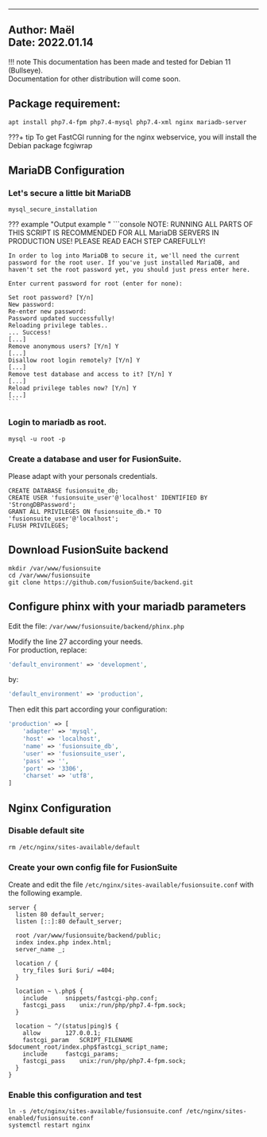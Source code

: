 
---
Author: Maël  
Date: 2022.01.14  
---

!!! note
    This documentation has been made and tested for Debian 11 (Bullseye).  
    Documentation for other distribution will come soon.

## Package requirement:

```console
apt install php7.4-fpm php7.4-mysql php7.4-xml nginx mariadb-server
```

???+ tip
    To get FastCGI running for the nginx webservice, you will install the Debian package fcgiwrap

## MariaDB Configuration

### Let's secure a little bit MariaDB
```console
mysql_secure_installation
```

??? example "Output example "
    ```console
    NOTE: RUNNING ALL PARTS OF THIS SCRIPT IS RECOMMENDED FOR ALL MariaDB
        SERVERS IN PRODUCTION USE!  PLEASE READ EACH STEP CAREFULLY!

    In order to log into MariaDB to secure it, we'll need the current
    password for the root user. If you've just installed MariaDB, and
    haven't set the root password yet, you should just press enter here.

    Enter current password for root (enter for none):

    Set root password? [Y/n]
    New password:
    Re-enter new password:
    Password updated successfully!
    Reloading privilege tables..
    ... Success!
    [...]
    Remove anonymous users? [Y/n] Y
    [...]
    Disallow root login remotely? [Y/n] Y
    [...]
    Remove test database and access to it? [Y/n] Y
    [...]
    Reload privilege tables now? [Y/n] Y
    [...]
    ```

### Login to mariadb as root.

```console
mysql -u root -p
```

### Create a database and user for FusionSuite.

Please adapt with your personals credentials.
```mysql
CREATE DATABASE fusionsuite_db;
CREATE USER 'fusionsuite_user'@'localhost' IDENTIFIED BY 'StrongDBPassword';
GRANT ALL PRIVILEGES ON fusionsuite_db.* TO 'fusionsuite_user'@'localhost';
FLUSH PRIVILEGES;
```

## Download FusionSuite backend

```console
mkdir /var/www/fusionsuite
cd /var/www/fusionsuite
git clone https://github.com/fusionSuite/backend.git
```

## Configure phinx with your mariadb parameters

Edit the file: `/var/www/fusionsuite/backend/phinx.php`

Modify the line 27 according your needs.  
For production, replace:  

```php
'default_environment' => 'development',
```

by:  
```php
'default_environment' => 'production',
```

Then edit this part according your configuration:  
```php
'production' => [
    'adapter' => 'mysql',
    'host' => 'localhost',
    'name' => 'fusionsuite_db',
    'user' => 'fusionsuite_user',
    'pass' => '',
    'port' => '3306',
    'charset' => 'utf8',
]
```

## Nginx Configuration

### Disable default site
```console
rm /etc/nginx/sites-available/default
```

### Create your own config file for FusionSuite

Create and edit the file `/etc/nginx/sites-available/fusionsuite.conf` with the following example.

```nginx
server {
  listen 80 default_server;
  listen [::]:80 default_server;

  root /var/www/fusionsuite/backend/public;
  index index.php index.html;
  server_name _;

  location / {
    try_files $uri $uri/ =404;
  }

  location ~ \.php$ {
    include		snippets/fastcgi-php.conf;
    fastcgi_pass	unix:/run/php/php7.4-fpm.sock;
  }

  location ~ ^/(status|ping)$ {
    allow		127.0.0.1;
    fastcgi_param	SCRIPT_FILENAME $document_root/index.php$fastcgi_script_name;
    include		fastcgi_params;
    fastcgi_pass	unix:/run/php/php7.4-fpm.sock;
  }
}
```

### Enable this configuration and test

```
ln -s /etc/nginx/sites-available/fusionsuite.conf /etc/nginx/sites-enabled/fusionsuite.conf
systemctl restart nginx
```
